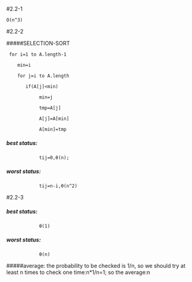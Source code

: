 

#2.2-1

    O(n^3)

#2.2-2

#####SELECTION-SORT

     for i=1 to A.length-1

        min=i

        for j=i to A.length

           if(A[j]<min)

                min=j

                tmp=A[j]

                A[j]=A[min]

                A[min]=tmp

##### best status:
                tij=0,θ(n);
##### worst status:
                tij=n-i,θ(n^2)
#2.2-3
##### best status:
                θ(1)
##### worst status:
                θ(n)
#####average:
                the probability to be checked is 1/n,
                so we should try at least n times to check one time:n*1/n=1;
                so the average:n


